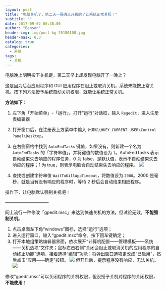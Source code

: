 ```yaml
---
layout: post
title: "电脑关机了，第二天一看确又开着的？让系统正常关机！"
subtitle: ""
date: 2017-09-02 00:38:00
author: "Benson"
header-img: img/post-bg-20180108.jpg
header-mask: 0.3
catalog: true
categories:
  - 系统
tags:
  - 关机
---
```


电脑晚上明明按下关机键，第二天早上却发现电脑开了一晚上？

这是因为后台应用程序和 GUI 应用程序在阻止或取消关机，系统未能按正常关机。按下列方法授予系统自动关机权限，就能让系统正常关机。

**方法如下：**

1. 左下角「开始菜单」-「运行」，打开“运行”对话框，输入 `Regedit`，进入注册表编辑器
2. 打开窗口后，在注册表上方菜单中输入 `计算机\HKEY_CURRENT_USER\Control Panel\Desktop`。
3. 在右侧窗格中找到 `AutoEndTasks` 键值，如果没有，则新建一个名为 `AutoEndTasks` 的「字符串值」，并将键值的数值设为 `1`。AutoEndTasks 表示自动结束失去响应的程序任务，0 为 false，是默认值，表示不自动结束失去响应的程序；1 为 true，则表示电脑会自动结束失去响应的程序。
   ![](https://pic3.zhimg.com/v2-c643b9737b35f9dd9a8382c5653e3d3e_r.jpg)

4. 查找或创建字符串值 `WaitToKillAppTimeout`，将数值设为 `2000`。2000 是毫秒，就是当有没有响应的程序时，等待 2 秒后会自动结束相应程序。

操作下，让电脑默认强制关机吧！

——————————

网上流行一种修改「gpedit.msc」来达到快速关机的方法，但试验无效，**不能强制关机**。

1. 点击桌面左下角“windows”图标，选择“运行”选项；
2. 进入运行窗口，输入“gpedit.msc”命令，按下回车键确定；
3. 打开本地组策略编辑器界面，依次展开“计算机配置——管理模板——系统——关机选项”文件夹；鼠标右击右侧“关闭会阻止或取消关机的应用程序的自动终止功能”选项，接着选择“编辑”功能；将弹出窗口选项更改成“已启用”，然后点击“应用——确定”按钮。
   ![](https://pic4.zhimg.com/v2-4b736585b25509b036935a2f9c37d843_r.jpg)
   但开启后，提示程序没有响应，无法关机。
   ![](https://pic4.zhimg.com/v2-46fafee0cb6e212e793fc80268ab0917_r.jpg)

修改“gpedit.msc”可以关闭程序的关机权限，但没授予关机对程序的关闭权限，**不能使用**！
